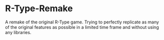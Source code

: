 # R-Type-Remake
A remake of the original R-Type game. Trying to perfectly replicate as many of the original features as possible in a limited time frame and without using any libraries.
